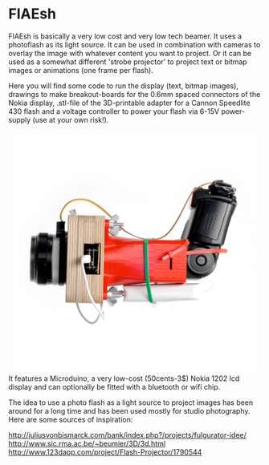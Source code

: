 # FlAEsh
FlAEsh is basically a very low cost and very low tech beamer. It uses a photoflash as its light source. It can be used in combination with cameras to overlay the image with whatever content you want to project. Or it can be used as a somewhat different 'strobe projector' to project text or bitmap images or animations (one frame per flash).

Here you will find some code to run the display (text, bitmap images), drawings to make breakout-boards for the 0.6mm spaced connectors of the Nokia display, .stl-file of the 3D-printable adapter for a Cannon Speedlite 430 flash and a voltage controller to power your flash via 6-15V power-supply (use at your own risk!).


![](https://github.com/raeuberstehler/FlAEsh/blob/master/Images/FlAEsh.jpg?raw=true)
It features a Microduino, a very low-cost (50cents-3$) Nokia 1202 lcd display and can optionally be fitted with a bluetooth or wifi chip.

The idea to use a photo flash as a light source to project images has been around for a long time and has been used mostly for studio photography. Here are some sources of inspiration:

http://juliusvonbismarck.com/bank/index.php?/projects/fulgurator-idee/
http://www.sic.rma.ac.be/~beumier/3D/3d.html
http://www.123dapp.com/project/Flash-Projector/1790544





